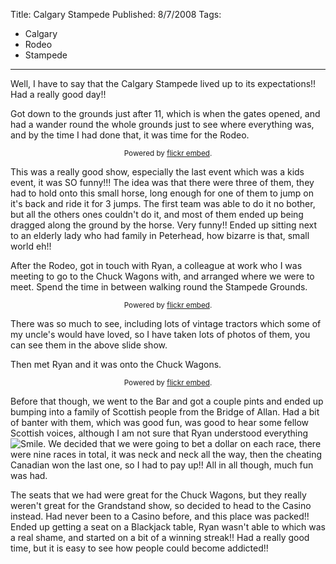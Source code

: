 Title: Calgary Stampede
Published: 8/7/2008
Tags:
- Calgary
- Rodeo
- Stampede
---

Well, I have to say that the Calgary Stampede lived up to its expectations!! Had a really good day!!

Got down to the grounds just after 11, which is when the gates opened, and had a wander round the whole grounds just to see where everything was, and by the time I had done that, it was time for the Rodeo.

<div id="flickrembed"></div><small style="display: block; text-align: center; margin: 0 auto;">Powered by <a href="https://flickrembed.com">flickr embed</a>.</small>

<script src="https://flickrembed.com/embed_v2.js.php?source=flickr&layout=responsive&input=72157676064719862&sort=0&by=album&theme=default&scale=fit&skin=default&id=5850544461b40"></script>

This was a really good show, especially the last event which was a kids event, it was SO funny!!! The idea was that there were three of them, they had to hold onto this small horse, long enough for one of them to jump on it's back and ride it for 3 jumps. The first team was able to do it no bother, but all the others ones couldn't do it, and most of them ended up being dragged along the ground by the horse. Very funny!! Ended up sitting next to an elderly lady who had family in Peterhead, how bizarre is that, small world eh!!

After the Rodeo, got in touch with Ryan, a colleague at work who I was meeting to go to the Chuck Wagons with, and arranged where we were to meet. Spend the time in between walking round the Stampede Grounds.

<div id="flickrembed"></div><small style="display: block; text-align: center; margin: 0 auto;">Powered by <a href="https://flickrembed.com">flickr embed</a>.</small>

<script src="https://flickrembed.com/embed_v2.js.php?source=flickr&layout=responsive&input=72157673967222093&sort=0&by=album&theme=default&scale=fit&skin=default&id=5850544461b40"></script>

There was so much to see, including lots of vintage tractors which some of my uncle's would have loved, so I have taken lots of photos of them, you can see them in the above slide show.

Then met Ryan and it was onto the Chuck Wagons.

<div id="flickrembed"></div><small style="display: block; text-align: center; margin: 0 auto;">Powered by <a href="https://flickrembed.com">flickr embed</a>.</small>

<script src="https://flickrembed.com/embed_v2.js.php?source=flickr&layout=responsive&input=72157677829893475&sort=0&by=album&theme=default&scale=fit&skin=default&id=5850544461b40"></script>

Before that though, we went to the Bar and got a couple pints and ended up bumping into a family of Scottish people from the Bridge of Allan. Had a bit of banter with them, which was good fun, was good to hear some fellow Scottish voices, although I am not sure that Ryan understood everything ![Smile](http://www.gep13.co.uk/blog/wp-content/uploads/2012/01/wlEmoticon-smile.png). We decided that we were going to bet a dollar on each race, there were nine races in total, it was neck and neck all the way, then the cheating Canadian won the last one, so I had to pay up!! All in all though, much fun was had.

The seats that we had were great for the Chuck Wagons, but they really weren't great for the Grandstand show, so decided to head to the Casino instead. Had never been to a Casino before, and this place was packed!! Ended up getting a seat on a Blackjack table, Ryan wasn't able to which was a real shame, and started on a bit of a winning streak!! Had a really good time, but it is easy to see how people could become addicted!!
